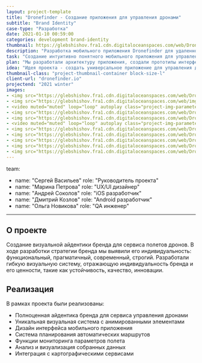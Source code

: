 ```yaml
---
layout: project-template
title: "Dronefinder - Создание приложения для управления дронами"
subtitle: "Brand Identity"
case-type: "Разработка"
date: 2021-01-10 00:59:00
categories: development brand-identity
thumbnail: https://glebshishov.fra1.cdn.digitaloceanspaces.com/web/Dronefinder/drone-thumbnail.webp
description: "Разработка мобильного приложения Dronefinder для удаленного управления и мониторинга дронов с расширенными функциями навигации."
task: "Создание интуитивно понятного мобильного приложения для управления дронами с функциями планирования маршрутов, мониторинга полета и анализа собранных данных."
plan: "Мы разработали архитектуру приложения, создали прототипы интерфейсов, реализовали ключевые функции и провели тестирование в реальных условиях."
idea: "Идея проекта - создать универсальное приложение для управления дронами различных производителей с акцентом на удобство использования и функциональность."
thumbnail-class: "project-thumbnail-container block-size-l"
client-url: "dronefinder.io"
projectend: "2021 winter"
images:
- <img src="https://glebshishov.fra1.cdn.digitaloceanspaces.com/web/Dronefinder/drone-1.webp" class="project-img-parameters img-size-full" alt="Dronefinder-1">
- <img src="https://glebshishov.fra1.cdn.digitaloceanspaces.com/web/img/Dronefinder/drone-2.webp" class="project-img-parameters img-size-full" alt="Dronefinder-2">
- <video muted="muted" loop="loop" autoplay class="project-img-parameters img-size-tri"> <source src="https://glebshishov.fra1.cdn.digitaloceanspaces.com/web/Dronefinder/drone-anim-fly.webm"></video>
- <img src="https://glebshishov.fra1.cdn.digitaloceanspaces.com/web/Dronefinder/drone-3.webp" class="project-img-parameters img-size-full" alt="Dronefinder-3">
- <img src="https://glebshishov.fra1.cdn.digitaloceanspaces.com/web/Dronefinder/drone-4.webp" class="project-img-parameters img-size-full" alt="Dronefinder-4">
- <video muted="muted" loop="loop" autoplay class="project-img-parameters img-size-tri"> <source src="https://glebshishov.fra1.cdn.digitaloceanspaces.com/web/Dronefinder/drone-anim-patter.mp4"></video>
- <img src="https://glebshishov.fra1.cdn.digitaloceanspaces.com/web/Dronefinder/drone-5.webp" class="project-img-parameters img-size-full" alt="Dronefinder-1">
- <img src="https://glebshishov.fra1.cdn.digitaloceanspaces.com/web/Dronefinder/drone-6.webp" class="project-img-parameters img-size-full" alt="Dronefinder-1">
- <img src="https://glebshishov.fra1.cdn.digitaloceanspaces.com/web/Dronefinder/drone-7.webp" class="project-img-parameters img-size-full" alt="Dronefinder-1">
- <img src="https://glebshishov.fra1.cdn.digitaloceanspaces.com/web/Dronefinder/drone-8.webp" class="project-img-parameters img-size-full" alt="Dronefinder-1">
- <img src="https://glebshishov.fra1.cdn.digitaloceanspaces.com/web/Dronefinder/drone-9.webp" class="project-img-parameters img-size-full" alt="Dronefinder-1">
---
```

team:
  - name: "Сергей Васильев"
    role: "Руководитель проекта"
  - name: "Марина Петрова"
    role: "UX/UI дизайнер"
  - name: "Андрей Соколов"
    role: "iOS разработчик"
  - name: "Дмитрий Козлов"
    role: "Android разработчик"
  - name: "Ольга Новикова"
    role: "QA инженер"
---

## О проекте

Создание визуальной айдентики бренда для сервиса полетов дронов. В ходе разработки стратегии бренда мы выявили его индивидуальность: функциональный, прагматичный, современный, строгий. Разработали гибкую визуальную систему, отражающую индивидуальность бренда и его ценности, такие как устойчивость, качество, инновации.

## Реализация

В рамках проекта были реализованы:
- Полноценная айдентика бренда для сервиса управления дронами
- Уникальная визуальная система с анимированными элементами
- Дизайн интерфейса мобильного приложения
- Система планирования автоматических маршрутов
- Функции мониторинга параметров полета
- Анализ и визуализация собранных данных
- Интеграция с картографическими сервисами
